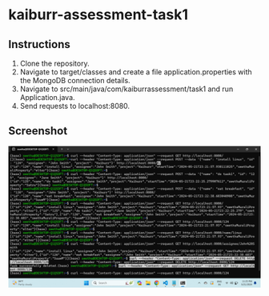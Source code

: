 # kaiburr-assessment-task1

## Instructions

1. Clone the repository. 
2. Navigate to target/classes and create a file application.properties with the MongoDB connection details.
3. Navigate to src/main/java/com/kaiburrassessment/task1 and run Application.java.
4. Send requests to localhost:8080.

## Screenshot

![](screenshot.png)

